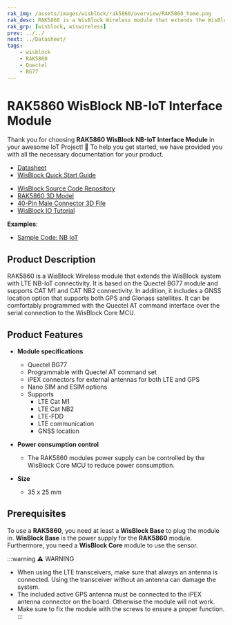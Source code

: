 ```yaml
---
rak_img: /assets/images/wisblock/rak5860/overview/RAK5860_home.png
rak_desc: RAK5860 is a WisBlock Wireless module that extends the WisBlock system with LTE NB-IoT connectivity. It is based on the Quectel BG77 module and supports CAT M1 and CAT NB2 connectivity.
rak_grp: [wisblock, wiswireless]
prev: ../../
next: ../Datasheet/
tags:
    - wisblock
    - RAK5860
    - Quectel
    - BG77
---
```


# RAK5860 WisBlock NB-IoT Interface Module

Thank you for choosing **RAK5860 WisBlock NB-IoT Interface Module** in your awesome IoT Project! 🎉 To help you get started, we have provided you with all the necessary documentation for your product.


* [Datasheet](../Datasheet/)
* <a href="../../Quickstart/" target="_blank">WisBlock Quick Start Guide</a>
<!---* [WisBlock Quick Start Guide](../../Quickstart/)-->
* [WisBlock Source Code Repository](https://github.com/RAKWireless/WisBlock/)
* [RAK5860 3D Model](https://downloads.rakwireless.com/3D_File/WisBlock/3D_RAK5860.stp)
* [40-Pin Male Connector 3D File](https://downloads.rakwireless.com/3D_File/Accessory/WisConnector/M40S1003K6M.stp)
* [WisBlock IO Tutorial](/Knowledge-Hub/Learn/WisBlock-IO-Tutorial/)

**Examples**: 

* [Sample Code: NB IoT](https://github.com/RAKWireless/WisBlock/tree/master/examples/communications/Cellular)

## Product Description

RAK5860 is a WisBlock Wireless module that extends the WisBlock system with LTE NB-IoT connectivity. It is based on the Quectel BG77 module and supports CAT M1 and CAT NB2 connectivity. In addition, it includes a GNSS location option that supports both GPS and Glonass satellites. It can be comfortably programmed with the Quectel AT command interface over the serial connection to the WisBlock Core MCU.

<!---
The RAK5860 module is part of the WisBlock series, specifically, it is one of the modules that belongs to the WisIO category. This module was designed to be part of a production-ready IoT solution in a modular way, and must be combined with a WisCore and a WisBase module. 

The RAK5860 is a module designed to work with the RAK5005 base board, it provides wireless communication (LTE Cat M1, LTE Cat NB2) features to the final application. This module support LTE-FDD network, and supports half-duplex operation in LTE network. It also provides optional GNSS functionality.

For debugging purpose, a Micro-USB connector is used for sending AT commands, data transmission and receiving GNSS NMEA output. Once the module is integrated with the RAK5005 base board, the internal UART port of the module is connected through the WisIO connector to a WisCore module.
-->

## Product Features 

* **Module specifications**    
    * Quectel BG77    
    * Programmable with Quectel AT command set    
    * iPEX connectors for external antennas for both LTE and GPS    
    * Nano SIM and ESIM options    
    * Supports    
        * LTE Cat M1    
        * LTE Cat NB2    
        * LTE-FDD    
        * LTE communication    
        * GNSS location    

* **Power consumption control**    
    * The RAK5860 modules power supply can be controlled by the WisBlock Core MCU to reduce power consumption. 

* **Size**    
    * 35 x 25&nbsp;mm    

## Prerequisites

To use a **RAK5860**, you need at least a **WisBlock Base** to plug the module in. **WisBlock Base** is the power supply for the **RAK5860** module. Furthermore, you need a **WisBlock Core** module to use the sensor.   

:::warning ⚠️ WARNING    
* When using the LTE transceivers, make sure that always an antenna is connected. Using the transceiver without an antenna can damage the system.    
* The included active GPS antenna must be connected to the iPEX antenna connector on the board. Otherwise the module will not work.    
* Make sure to fix the module with the screws to ensure a proper function.    
:::
